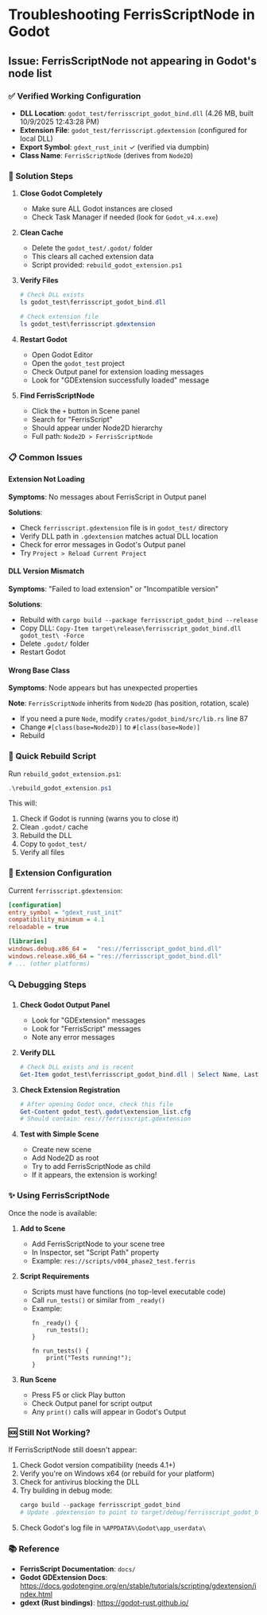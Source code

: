 # Troubleshooting FerrisScriptNode in Godot

## Issue: FerrisScriptNode not appearing in Godot's node list

### ✅ Verified Working Configuration

- **DLL Location**: `godot_test/ferrisscript_godot_bind.dll` (4.26 MB, built 10/9/2025 12:43:28 PM)
- **Extension File**: `godot_test/ferrisscript.gdextension` (configured for local DLL)
- **Export Symbol**: `gdext_rust_init` ✓ (verified via dumpbin)
- **Class Name**: `FerrisScriptNode` (derives from `Node2D`)

### 🔧 Solution Steps

1. **Close Godot Completely**
   - Make sure ALL Godot instances are closed
   - Check Task Manager if needed (look for `Godot_v4.x.exe`)

2. **Clean Cache**
   - Delete the `godot_test/.godot/` folder
   - This clears all cached extension data
   - Script provided: `rebuild_godot_extension.ps1`

3. **Verify Files**
   ```powershell
   # Check DLL exists
   ls godot_test\ferrisscript_godot_bind.dll
   
   # Check extension file
   ls godot_test\ferrisscript.gdextension
   ```

4. **Restart Godot**
   - Open Godot Editor
   - Open the `godot_test` project
   - Check Output panel for extension loading messages
   - Look for "GDExtension successfully loaded" message

5. **Find FerrisScriptNode**
   - Click the `+` button in Scene panel
   - Search for "FerrisScript"
   - Should appear under Node2D hierarchy
   - Full path: `Node2D > FerrisScriptNode`

### 📋 Common Issues

#### Extension Not Loading
**Symptoms**: No messages about FerrisScript in Output panel

**Solutions**:
- Check `ferrisscript.gdextension` file is in `godot_test/` directory
- Verify DLL path in `.gdextension` matches actual DLL location
- Check for error messages in Godot's Output panel
- Try `Project > Reload Current Project`

#### DLL Version Mismatch
**Symptoms**: "Failed to load extension" or "Incompatible version"

**Solutions**:
- Rebuild with `cargo build --package ferrisscript_godot_bind --release`
- Copy DLL: `Copy-Item target\release\ferrisscript_godot_bind.dll godot_test\ -Force`
- Delete `.godot/` folder
- Restart Godot

#### Wrong Base Class
**Symptoms**: Node appears but has unexpected properties

**Note**: `FerrisScriptNode` inherits from `Node2D` (has position, rotation, scale)
- If you need a pure `Node`, modify `crates/godot_bind/src/lib.rs` line 87
- Change `#[class(base=Node2D)]` to `#[class(base=Node)]`
- Rebuild

### 🚀 Quick Rebuild Script

Run `rebuild_godot_extension.ps1`:
```powershell
.\rebuild_godot_extension.ps1
```

This will:
1. Check if Godot is running (warns you to close it)
2. Clean `.godot/` cache
3. Rebuild the DLL
4. Copy to `godot_test/`
5. Verify all files

### 📝 Extension Configuration

Current `ferrisscript.gdextension`:
```ini
[configuration]
entry_symbol = "gdext_rust_init"
compatibility_minimum = 4.1
reloadable = true

[libraries]
windows.debug.x86_64 =   "res://ferrisscript_godot_bind.dll"
windows.release.x86_64 = "res://ferrisscript_godot_bind.dll"
# ... (other platforms)
```

### 🔍 Debugging Steps

1. **Check Godot Output Panel**
   - Look for "GDExtension" messages
   - Look for "FerrisScript" messages
   - Note any error messages

2. **Verify DLL**
   ```powershell
   # Check DLL exists and is recent
   Get-Item godot_test\ferrisscript_godot_bind.dll | Select Name, LastWriteTime, Length
   ```

3. **Check Extension Registration**
   ```powershell
   # After opening Godot once, check this file
   Get-Content godot_test\.godot\extension_list.cfg
   # Should contain: res://ferrisscript.gdextension
   ```

4. **Test with Simple Scene**
   - Create new scene
   - Add Node2D as root
   - Try to add FerrisScriptNode as child
   - If it appears, the extension is working!

### ✨ Using FerrisScriptNode

Once the node is available:

1. **Add to Scene**
   - Add FerrisScriptNode to your scene tree
   - In Inspector, set "Script Path" property
   - Example: `res://scripts/v004_phase2_test.ferris`

2. **Script Requirements**
   - Scripts must have functions (no top-level executable code)
   - Call `run_tests()` or similar from `_ready()`
   - Example:
     ```ferris
     fn _ready() {
         run_tests();
     }
     
     fn run_tests() {
         print("Tests running!");
     }
     ```

3. **Run Scene**
   - Press F5 or click Play button
   - Check Output panel for script output
   - Any `print()` calls will appear in Godot's Output

### 🆘 Still Not Working?

If FerrisScriptNode still doesn't appear:

1. Check Godot version compatibility (needs 4.1+)
2. Verify you're on Windows x64 (or rebuild for your platform)
3. Check for antivirus blocking the DLL
4. Try building in debug mode:
   ```powershell
   cargo build --package ferrisscript_godot_bind
   # Update .gdextension to point to target/debug/ferrisscript_godot_bind.dll
   ```
5. Check Godot's log file in `%APPDATA%\Godot\app_userdata\`

### 📚 Reference

- **FerrisScript Documentation**: `docs/`
- **Godot GDExtension Docs**: https://docs.godotengine.org/en/stable/tutorials/scripting/gdextension/index.html
- **gdext (Rust bindings)**: https://godot-rust.github.io/
